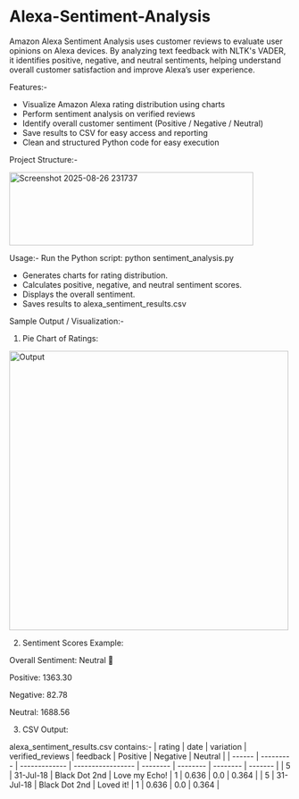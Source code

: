 # Alexa-Sentiment-Analysis
Amazon Alexa Sentiment Analysis uses customer reviews to evaluate user opinions on Alexa devices. By analyzing text feedback with NLTK's VADER, it identifies positive, negative, and neutral sentiments, helping understand overall customer satisfaction and improve Alexa’s user experience.

Features:-
- Visualize Amazon Alexa rating distribution using charts
- Perform sentiment analysis on verified reviews
- Identify overall customer sentiment (Positive / Negative / Neutral)
- Save results to CSV for easy access and reporting
- Clean and structured Python code for easy execution

Project Structure:-

<img width="437" height="131" alt="Screenshot 2025-08-26 231737" src="https://github.com/user-attachments/assets/58b13f78-ed21-4021-9728-421848bbf58b" />

Usage:-
Run the Python script:
python sentiment_analysis.py
- Generates charts for rating distribution.
- Calculates positive, negative, and neutral sentiment scores.
- Displays the overall sentiment.
- Saves results to alexa_sentiment_results.csv

Sample Output / Visualization:-
1. Pie Chart of Ratings:
<img width="500" height="500" alt="Output" src="https://github.com/user-attachments/assets/66658826-a6a6-408d-bc8a-2ddb42a8e5c9" />



2. Sentiment Scores Example:

Overall Sentiment: Neutral 🙂

Positive:  1363.30

Negative:   82.78

Neutral:   1688.56

3. CSV Output:

alexa_sentiment_results.csv contains:-
| rating | date      | variation     | verified\_reviews | feedback | Positive | Negative | Neutral |
| ------ | --------- | ------------- | ----------------- | -------- | -------- | -------- | ------- |
| 5      | 31-Jul-18 | Black Dot 2nd | Love my Echo!     | 1        | 0.636    | 0.0      | 0.364   |
| 5      | 31-Jul-18 | Black Dot 2nd | Loved it!         | 1        | 0.636    | 0.0      | 0.364   |


